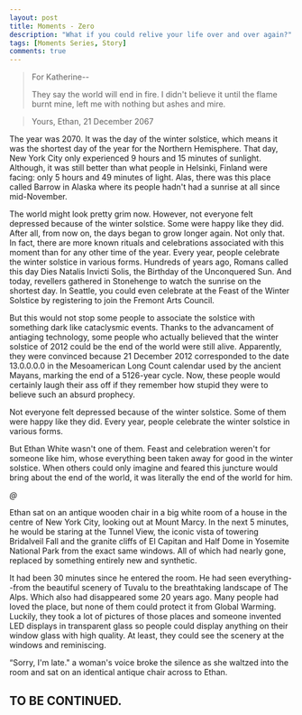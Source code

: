 ```yaml
---
layout: post
title: Moments - Zero
description: "What if you could relive your life over and over again?"
tags: [Moments Series, Story]
comments: true
---
```


>For Katherine--
>
>They say the world will end in fire.
>I didn't believe it until the flame burnt mine, 
>left me with nothing but ashes and mire. 

>Yours,
>Ethan, 21 December 2067

The year was 2070. It was the day of the winter solstice, which means it was the shortest day of the year for the Northern Hemisphere. That day, New York City only experienced 9 hours and 15 minutes of sunlight. Although, it was still better than what people in Helsinki, Finland were facing: only 5 hours and 49 minutes of light. Alas, there was this place called Barrow in Alaska where its people hadn't had a sunrise at all since mid-November.   

The world might look pretty grim now. However, not everyone felt depressed because of the winter solstice. Some were happy like they did. After all, from now on, the days began to grow longer again. Not only that. In fact, there are more known rituals and celebrations associated with this moment than for any other time of the year. Every year, people celebrate the winter solstice in various forms. Hundreds of years ago, Romans called this day Dies Natalis Invicti Solis, the Birthday of the Unconquered Sun. And today, revellers gathered in Stonehenge to watch the sunrise on the shortest day. In Seattle, you could even celebrate at the Feast of the Winter Solstice by registering to join the Fremont Arts Council.

But this would not stop some people to associate the solstice with something dark like cataclysmic events. Thanks to the advancament of antiaging technology, some people who actually believed that the winter solstice of 2012 could be the end of the world were still alive. Apparently, they were convinced because 21 December 2012 corresponded to the date 13.0.0.0.0 in the Mesoamerican Long Count calendar used by the ancient Mayans, marking the end of a 5126-year cycle. Now, these people would certainly laugh their ass off if they remember how stupid they were to believe such an absurd prophecy. 

Not everyone felt depressed because of the winter solstice. Some of them were happy like they did. Every year, people celebrate the winter solstice in various forms.

But Ethan White wasn't one of them. Feast and celebration weren't for someone like him, whose everything been taken away for good in the winter solstice. When others could only imagine and feared this juncture would bring about the end of the world, it was literally the end of the world for him. 

*@*

Ethan sat on an antique wooden chair in a big white room of a house in the centre of New York City, looking out at Mount Marcy. In the next 5 minutes, he would be staring at the Tunnel View, the iconic vista of towering Bridalveil Fall and the granite cliffs of El Capitan and Half Dome in Yosemite National Park from the exact same windows. All of which had nearly gone, replaced by something entirely new and synthetic. 

It had been 30 minutes since he entered the room. He had seen everything--from the beautiful scenery of Tuvalu to the breathtaking landscape of The Alps. Which also had disappeared some 20 years ago. Many people had loved the place, but none of them could protect it from Global Warming. Luckily, they took a lot of pictures of those places and someone invented LED displays in transparent glass so people could display anything on their window glass with high quality. At least, they could see the scenery at the windows and reminiscing. 

“Sorry, I'm late." a woman's voice broke the silence as she waltzed into the room and sat on an identical antique chair across to Ethan.

## TO BE CONTINUED.